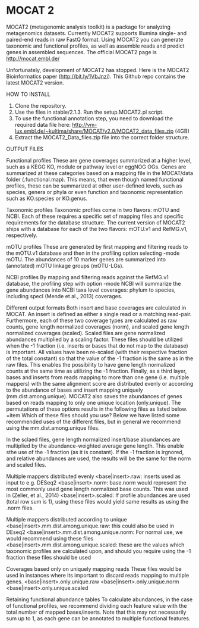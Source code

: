 # MOCAT 2

MOCAT2 (metagenomic analysis toolkit) is a package for analyzing metagenomics datasets. Currently MOCAT2 supports Illumina single- and paired-end reads in raw FastQ format. Using MOCAT2 you can generate taxonomic and functional profiles, as well as assemble reads and predict genes in assembled sequences. The official MOCAT2 page is http://mocat.embl.de/

Unfortunately, development of MOCAT2 has stopped. Here is the MOCAT2 Bioinformatics paper (http://bit.ly/1VbJnzi). This Github repo contains the latest MOCAT2 version.


HOW TO INSTALL

1. Clone the repository.
2. Use the files in stable/2.1.3. Run the setup.MOCAT2.pl script.
3. To use the functional annotation step, you need to download the required data file here: http://vm-lux.embl.de/~kultima/share/MOCAT/v2.0/MOCAT2_data_files.zip (4GB)
4. Extract the MOCAT2_Data_files.zip file into the correct folder structure.


OUTPUT FILES

Functional profiles These are gene coverages summarized at a higher level, such as a KEGG KO, module or pathway level or eggNOG OGs. Genes are summarized at these categories based on a mapping file in the MOCAT/data folder (.functional.map). This means, that even though named functional profiles, these can be summarized at other user-defined levels, such as species, genera or phyla or even function and taxonomic representation such as KO.species or KO.genus.

Taxonomic profiles Taxonomic profiles come in two flavors: mOTU and NCBI. Each of these requires a specific set of mapping files and specific requirements for the database structure. The current version of MOCAT2 ships with a database for each of the two flavors: mOTU.v1 and RefMG.v1, respectively.

mOTU profiles These are generated by first mapping and filtering reads to the mOTU.v1 database and then in the profiling option selecting -mode mOTU. The abundances of 10 marker genes are summarized into (annotated) mOTU linkage groups (mOTU-LGs).

NCBI profiles By mapping and filtering reads against the RefMG.v1 database, the profiling step with option -mode NCBI will summarize the gene abundances into NCBI taxa level coverages: phylum to species, including specI (Mende et al., 2013) coverages.

Different output formats Both insert and base coverages are calculated in MOCAT. An insert is defined as either a single read or a matching read-pair. Furthermore, each of these two coverage types are calculated as raw counts, gene length normalized coverages (norm), and scaled gene length normalized coverages (scaled). Scaled files are gene normalized abundances multiplied by a scaling factor. These files should be utilized when the -1 fraction (i.e. inserts or bases that do not map to the database) is important. All values have been re-scaled (with their respective fraction of the total constant) so that the value of the -1 fraction is the same as in the raw files. This enables the possibility to have gene length normalized counts at the same time as utilizing the -1 fraction. Finally, as a third layer, bases and inserts from reads mapping to more than one gene (i.e. multiple mappers) with the same alignment score are distributed evenly or according to the abundance of bases and insert mapping uniquely (mm.dist.among.unique). MOCAT2 also saves the abundances of genes based on reads mapping to only one unique location (only.unique). The permutations of these options results in the following files as listed below. =item Which of these files should you use? Below we have listed some recommended uses of the different files, but in general we recommend using the mm.dist.among.unique files.

In the sclaed files, gene length normalized insert/base abundances are multiplied by the abundance-weighted average gene length. This enable sthe use of the -1 fraction (as it is constant). If the -1 fraction is irgnored, and relative abundances are used, the results will be the same for the norm and scaled files.

Multiple mappers distributed evenly <base|insert>.raw: inserts used as input to e.g. DESeq2 <base|insert>.norm: base.norm would represent the most commonly used gene length normalized base counts. This was used in (Zeller, et al., 2014) <base|insert>.scaled: If profile abundances are used (total row sum is 1), using these files would yield same results as using the .norm files.

Multiple mappers distributed according to unique <base|insert>.mm.dist.among.unique.raw: this could also be used in DEseq2 <base|insert>.mm.dist.among.unique.norm: For normal use, we would recommend using these files <base|insert>.mm.dist.among.unique.scaled: these are the values which taxonomic profiles are calculated upon, and should you require using the -1 fraction these files should be used

Coverages based only on uniquely mapping reads These files would be used in instances where its important to discard reads mapping to multiple genes. <base|insert>.only.unique.raw <base|insert>.only.unique.norm <base|insert>.only.unique.scaled

Retaining functional abundance tables To calculate abundances, in the case of functional profiles, we recommend dividing each feature value with the total number of mapped bases/inserts. Note that this may not necessarily sum up to 1, as each gene can be annotated to multiple functional features.
